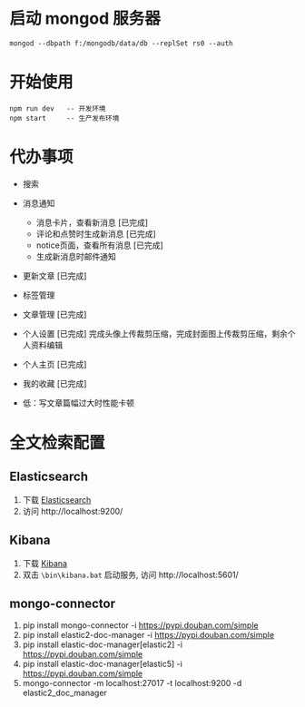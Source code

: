 # 启动 mongod 服务器
```
mongod --dbpath f:/mongodb/data/db --replSet rs0 --auth
```

# 开始使用

```
npm run dev   -- 开发环境
npm start     -- 生产发布环境
```

# 代办事项

- 搜索
- 消息通知
  - 消息卡片，查看新消息 [已完成]
  - 评论和点赞时生成新消息 [已完成]
  - notice页面，查看所有消息 [已完成]
  - 生成新消息时邮件通知
- 更新文章  [已完成]
- 标签管理
- 文章管理  [已完成]
- 个人设置  [已完成] 完成头像上传裁剪压缩，完成封面图上传裁剪压缩，剩余个人资料编辑
- 个人主页  [已完成]
- 我的收藏  [已完成]

- 低：写文章篇幅过大时性能卡顿

# 全文检索配置

## Elasticsearch
1. 下载 [Elasticsearch](https://artifacts.elastic.co/downloads/elasticsearch/elasticsearch-6.2.1.msi)
2. 访问 http://localhost:9200/

## Kibana
1. 下载 [Kibana](https://artifacts.elastic.co/downloads/kibana/kibana-6.2.1-windows-x86_64.zip)
2. 双击 `\bin\kibana.bat` 启动服务, 访问 http://localhost:5601/

## mongo-connector
1. pip install mongo-connector -i https://pypi.douban.com/simple
2. pip install elastic2-doc-manager -i https://pypi.douban.com/simple
3. pip install elastic-doc-manager[elastic2] -i https://pypi.douban.com/simple
4. pip install elastic-doc-manager[elastic5] -i https://pypi.douban.com/simple
5. mongo-connector -m localhost:27017 -t localhost:9200 -d elastic2_doc_manager

